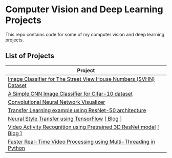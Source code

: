 # Computer Vision and Deep Learning Projects
This repo contains code for some of my computer vision and deep learning projects. 

## List of Projects
| Project |
| ------------- |
| [Image Classifier for The Street View House Numbers (SVHN) Dataset](StreetViewHouseNumbers_Classifier/) |
| [A Simple CNN Image Classifier for Cifar-10 dataset](CIFAR10_Image_Classifier/) |
| [Convolutional Neural Network Visualizer](ConvolutionalNeuralNetworkVisualizer/) | 
| [Transfer Learning example using ResNet-50 architecture](TransferLearningResnet/) | 
| [Neural Style Transfer using TensorFlow](NeuralStyleTransfer/) [[ Blog ]](https://medium.com/@vasu.gupta9/neural-style-transfer-using-tensorflow-7e0f3e789e0c) | 
| [Video Activity Recognition using Pretrained 3D ResNet model](VideoActivityRecognition3DResnet/) [[ Blog ]](https://gvasu.medium.com/recognizing-400-different-activities-in-videos-using-python-and-opencv-ee59cc6d61f6) |
| [Faster Real-Time Video Processing using Multi-Threading in Python](MultiThreadedVideoProcessing/)
